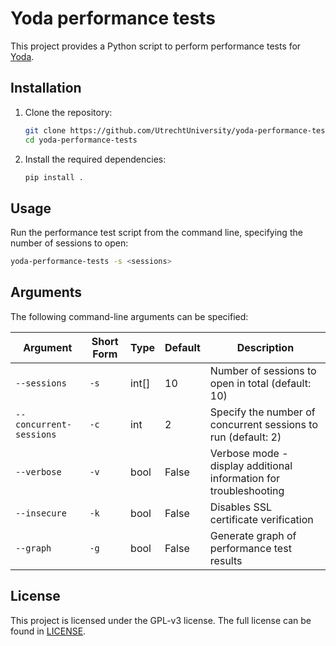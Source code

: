 # Yoda performance tests

This project provides a Python script to perform performance tests for [Yoda](https://github.com/UtrechtUniversity/yoda).

## Installation

1. Clone the repository:

   ```bash
   git clone https://github.com/UtrechtUniversity/yoda-performance-tests.git
   cd yoda-performance-tests
   ```

2. Install the required dependencies:

   ```bash
   pip install .
   ```

## Usage

Run the performance test script from the command line, specifying the number of sessions to open:

```bash
yoda-performance-tests -s <sessions>
```

## Arguments

The following command-line arguments can be specified:

| Argument                | Short Form | Type   | Default | Description                                                       |
|-------------------------|------------|--------|---------|-------------------------------------------------------------------|
| `--sessions`            | `-s`       | int[]  | 10      | Number of sessions to open in total (default: 10)                 |
| `--concurrent-sessions` | `-c`       | int    | 2       | Specify the number of concurrent sessions to run (default: 2)     |
| `--verbose`             | `-v`       | bool   | False   | Verbose mode - display additional information for troubleshooting |
| `--insecure`            | `-k`       | bool   | False   | Disables SSL certificate verification                             |
| `--graph`               | `-g`       | bool   | False   | Generate graph of performance test results                        |

## License
This project is licensed under the GPL-v3 license.
The full license can be found in [LICENSE](LICENSE).
